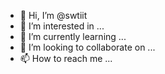 - 👋 Hi, I’m @swtiit
- 👀 I’m interested in ...
- 🌱 I’m currently learning ...
- 💞️ I’m looking to collaborate on ...
- 📫 How to reach me ...

<!---
swtiit/swtiit is a ✨ special ✨ repository because its `README.md` (this file) appears on your GitHub profile.
You can click the Preview link to take a look at your changes.
--->
